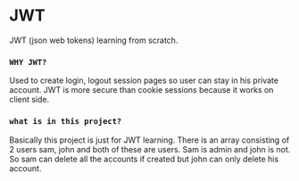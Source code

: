 # JWT

JWT (json web tokens) learning from scratch.

### `WHY JWT?`

Used to create login, logout session pages so user can stay in his private account.
JWT is more secure than cookie sessions because it works on client side.

### `what is in this project?`

Basically this project is just for JWT learning. There is an array consisting of 2 users sam, john and both of these are users. Sam is admin and john is not. So sam can delete all the accounts if created but john can only delete his account.
